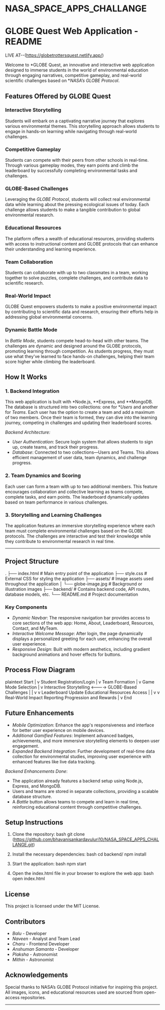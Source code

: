 # NASA_SPACE_APPS_CHALLANGE

# GLOBE Quest Web Application - README

LIVE AT--(https://globetrottersquest.netlify.app/)


Welcome to *GLOBE Quest, an innovative and interactive web application designed to immerse students in the world of environmental education through engaging narratives, competitive gameplay, and real-world scientific challenges based on **NASA’s GLOBE Protocol*.

## Features Offered by GLOBE Quest

### Interactive Storytelling
Students will embark on a captivating narrative journey that explores various environmental themes. This storytelling approach allows students to engage in hands-on learning while navigating through real-world challenges.

### Competitive Gameplay
Students can compete with their peers from other schools in real-time. Through various gameplay modes, they earn points and climb the leaderboard by successfully completing environmental tasks and challenges.

### GLOBE-Based Challenges
Leveraging the *GLOBE Protocol*, students will collect real environmental data while learning about the pressing ecological issues of today. Each challenge allows students to make a tangible contribution to global environmental research.

### Educational Resources
The platform offers a wealth of educational resources, providing students with access to instructional content and GLOBE protocols that can enhance their understanding and learning experience.

### Team Collaboration
Students can collaborate with up to two classmates in a team, working together to solve puzzles, complete challenges, and contribute data to scientific research.

### Real-World Impact
GLOBE Quest empowers students to make a positive environmental impact by contributing to scientific data and research, ensuring their efforts help in addressing global environmental concerns.

### Dynamic Battle Mode
In *Battle Mode*, students compete head-to-head with other teams. The challenges are dynamic and designed around the GLOBE protocols, promoting learning through competition. As students progress, they must use what they've learned to face hands-on challenges, helping their team score higher while climbing the leaderboard.

## How It Works

### 1. Backend Integration
This web application is built with *Node.js, **Express, and **MongoDB. The database is structured into two collections: one for **Users* and another for *Teams*. Each user has the option to create a team and add a maximum of two members. Once their team is formed, they can dive into the learning journey, competing in challenges and updating their leaderboard scores.

*Backend Architecture:*
- *User Authentication*: Secure login system that allows students to sign up, create teams, and track their progress.
- *Database*: Connected to two collections—Users and Teams. This allows efficient management of user data, team dynamics, and challenge progress.
  
### 2. Team Dynamics and Scoring
Each user can form a team with up to two additional members. This feature encourages collaboration and collective learning as teams compete, complete tasks, and earn points. The leaderboard dynamically updates based on team performance in various challenges.

### 3. Storytelling and Learning Challenges
The application features an immersive storytelling experience where each team must complete environmental challenges based on the GLOBE protocols. The challenges are interactive and test their knowledge while they contribute to environmental research in real time.

---

## Project Structure


.
├── index.html            # Main entry point of the application
├── style.css             # External CSS for styling the application
├── assets/               # Image assets used throughout the application
│   └── globe-image.jpg   # Background or illustration images
├── backend/              # Contains backend code, API routes, database models, etc.
└── README.md             # Project documentation


### Key Components

- *Dynamic Navbar*: The responsive navigation bar provides access to core sections of the web app: Home, About, Leaderboard, Resources, Contact, and MyTeam.
- *Interactive Welcome Message*: After login, the page dynamically displays a personalized greeting for each user, enhancing the overall user experience.
- *Responsive Design*: Built with modern aesthetics, including gradient background animations and hover effects for buttons.

## Process Flow Diagram

plaintext
Start
   |
   v
Student Registration/Login
   |
   v
Team Formation
   |
   v
Game Mode Selection
   |
   v
Interactive Storytelling <----> GLOBE-Based Challenges
   |                                                             |
   v                                                            v
Leaderboard Update                Educational Resources Access
   |                                                             |
   v                                                            v
Real-World Impact Reporting       Progression and Rewards
   |
   v
End


## Future Enhancements

- *Mobile Optimization*: Enhance the app's responsiveness and interface for better user experience on mobile devices.
- *Additional Gamified Features*: Implement advanced badges, achievements, and more immersive storytelling elements to deepen user engagement.
- *Expanded Backend Integration*: Further development of real-time data collection for environmental studies, improving user experience with enhanced features like live data tracking.

*Backend Enhancements Done*:
- The application already features a backend setup using Node.js, Express, and MongoDB.
- Users and teams are stored in separate collections, providing a scalable database structure.
- A *Battle* button allows teams to compete and learn in real time, reinforcing educational content through competitive challenges.
  
## Setup Instructions

1. Clone the repository:
   bash
   git clone (https://github.com/bhavanisankardavuluri10/NASA_SPACE_APPS_CHALLANGE.git)
   

2. Install the necessary dependencies:
   bash
   cd backend/
   npm install
   

3. Start the application:
   bash
   npm start
   

4. Open the index.html file in your browser to explore the web app:
   bash
   open index.html
   

## License

This project is licensed under the MIT License.

## Contributors

- *Balu* - Developer
- *Naveen* - Analyst and Team Lead
- *Charu* - Frontend Developer
- *Anshuman Samanta* - Developer
- *Plaksha* - Astronomist
- *Mithin* - Astronomist

## Acknowledgements

Special thanks to NASA’s GLOBE Protocol initiative for inspiring this project. All images, icons, and educational resources used are sourced from open-access repositories.

--- 

